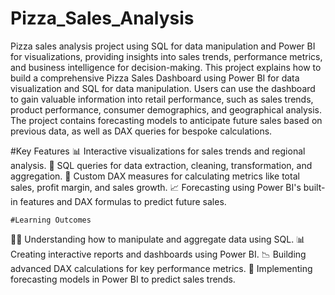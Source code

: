 # Pizza_Sales_Analysis
Pizza sales analysis project using SQL for data manipulation and Power BI for visualizations, providing insights into sales trends, performance metrics, and business intelligence for decision-making. 
This project explains how to build a comprehensive Pizza Sales Dashboard using Power BI for data visualization and SQL for data manipulation. 
Users can use the dashboard to gain valuable information into retail performance, such as sales trends, product performance, consumer demographics, and geographical analysis.
The project contains forecasting models to anticipate future sales based on previous data, as well as DAX queries for bespoke calculations.

#Key Features
 📊 Interactive visualizations for sales trends and regional analysis.
    💾 SQL queries for data extraction, cleaning, transformation, and aggregation.
    🔢 Custom DAX measures for calculating metrics like total sales, profit margin, and sales growth.
    📈 Forecasting using Power BI's built-in features and DAX formulas to predict future sales.

    #Learning Outcomes
 🧑‍💻 Understanding how to manipulate and aggregate data using SQL.
    📊 Creating interactive reports and dashboards using Power BI.
    📉 Building advanced DAX calculations for key performance metrics.
    🔮 Implementing forecasting models in Power BI to predict sales trends.


